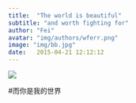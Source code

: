 ```yaml
---
title:  "The world is beautiful"
subtitle: "and worth fighting for"
author: "Fei"
avatar: "img/authors/wferr.png"
image: "img/bb.jpg"
date:   2015-04-21 12:12:12
---
```


<img src="https://www.goodmorningquote.com/wp-content/uploads/2015/03/funny-romantic-quotes.png">

#而你是我的世界

